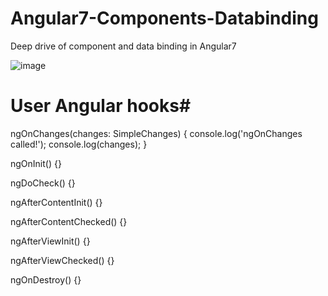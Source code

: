 # Angular7-Components-Databinding
Deep drive of component and data binding in Angular7

![image](https://user-images.githubusercontent.com/9930400/53233794-386a1400-36b4-11e9-85b1-502afcfe1da0.png)

# User Angular hooks#

 ngOnChanges(changes: SimpleChanges) {
    console.log('ngOnChanges called!');
    console.log(changes);
  }

  ngOnInit() {}

  ngDoCheck() {}

  ngAfterContentInit() {}

  ngAfterContentChecked() {}

  ngAfterViewInit() {}

  ngAfterViewChecked() {}

  ngOnDestroy() {}

